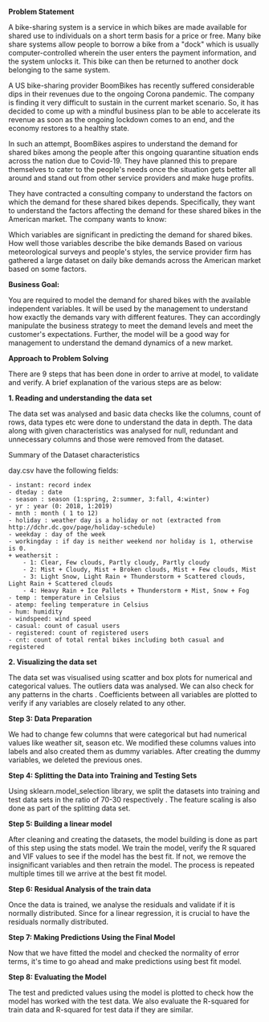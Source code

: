<b>Problem Statement</b>

A bike-sharing system is a service in which bikes are made available for shared use to individuals on a short term basis for a price or free. Many bike share systems allow people to borrow a bike from a "dock" which is usually computer-controlled wherein the user enters the payment information, and the system unlocks it. This bike can then be returned to another dock belonging to the same system.

A US bike-sharing provider BoomBikes has recently suffered considerable dips in their revenues due to the ongoing Corona pandemic. The company is finding it very difficult to sustain in the current market scenario. So, it has decided to come up with a mindful business plan to be able to accelerate its revenue as soon as the ongoing lockdown comes to an end, and the economy restores to a healthy state.

In such an attempt, BoomBikes aspires to understand the demand for shared bikes among the people after this ongoing quarantine situation ends across the nation due to Covid-19. They have planned this to prepare themselves to cater to the people's needs once the situation gets better all around and stand out from other service providers and make huge profits.

They have contracted a consulting company to understand the factors on which the demand for these shared bikes depends. Specifically, they want to understand the factors affecting the demand for these shared bikes in the American market. The company wants to know:

Which variables are significant in predicting the demand for shared bikes.
How well those variables describe the bike demands
Based on various meteorological surveys and people's styles, the service provider firm has gathered a large dataset on daily bike demands across the American market based on some factors.


<b>Business Goal:</b>

You are required to model the demand for shared bikes with the available independent variables. It will be used by the management to understand how exactly the demands vary with different features. They can accordingly manipulate the business strategy to meet the demand levels and meet the customer's expectations. Further, the model will be a good way for management to understand the demand dynamics of a new market.

<b>Approach to Problem Solving</b>

There are 9 steps that has been done in order to arrive at model, to validate and verify. A brief explanation of the various steps are as below:

<b>1. Reading and understanding the data set</b>

The data set was analysed and basic data checks like the columns, count of rows, data types etc were done to understand the data in depth.
The data along with given characteristics was analysed for null, redundant and unnecessary columns and those were removed from the dataset.

Summary of the Dataset characteristics

day.csv have the following fields:

	- instant: record index
	- dteday : date
	- season : season (1:spring, 2:summer, 3:fall, 4:winter)
	- yr : year (0: 2018, 1:2019)
	- mnth : month ( 1 to 12)
	- holiday : weather day is a holiday or not (extracted from http://dchr.dc.gov/page/holiday-schedule)
	- weekday : day of the week
	- workingday : if day is neither weekend nor holiday is 1, otherwise is 0.
	+ weathersit :
		- 1: Clear, Few clouds, Partly cloudy, Partly cloudy
		- 2: Mist + Cloudy, Mist + Broken clouds, Mist + Few clouds, Mist
		- 3: Light Snow, Light Rain + Thunderstorm + Scattered clouds, Light Rain + Scattered clouds
		- 4: Heavy Rain + Ice Pallets + Thunderstorm + Mist, Snow + Fog
	- temp : temperature in Celsius
	- atemp: feeling temperature in Celsius
	- hum: humidity
	- windspeed: wind speed
	- casual: count of casual users
	- registered: count of registered users
	- cnt: count of total rental bikes including both casual and registered

<b>2. Visualizing the data set</b>

The data set was visualised using scatter and box plots for numerical and categorical values. The outliers data was analysed.
We can also check for any patterns in the charts . Coefficients between all variables are plotted to verify if any variables are closely related to any other.

<b>Step 3: Data Preparation</b>

We had to change few columns that were categorical but had numerical values like weather sit, season etc.
We modified these columns values into labels and also created them as dummy variables. After creating the dummy variables,
 we deleted the previous ones.

<b>Step 4: Splitting the Data into Training and Testing Sets</b>

Using sklearn.model_selection library, we split the datasets into training and test data sets in the ratio of 70-30 respectively .
The feature scaling is also done as part of the splitting data set.

<b>Step 5: Building a linear model</b>

After cleaning and creating the datasets, the model building is done as part of this step using the stats model.
We train the model, verify the R squared and VIF values to see if the model has the best fit. If not, we remove the insignificant variables and then retrain the model.
The process is repeated multiple times till we arrive at the best fit model.

<b>Step 6: Residual Analysis of the train data</b>

Once the data is trained, we analyse the residuals and validate if it is normally distributed. Since for a linear regression, it is crucial to have the residuals normally distributed.

<b>Step 7: Making Predictions Using the Final Model</b>

Now that we have fitted the model and checked the normality of error terms, it's time to go ahead and make predictions using best fit model.

<b>Step 8: Evaluating the Model</b>

The test and predicted values using the model is plotted to check how the model has worked with the test data. We also evaluate the R-squared for train data and
R-squared for test data if they are similar.
